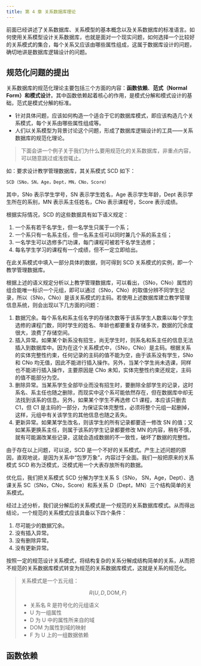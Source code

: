 ```yaml
---
title: 第 4 章 关系数据库理论
---
```


前面已经讲述了关系数据库、关系模型的基本概念以及关系数据库的标准语言。如何使用关系模型设计关系数据库，也就是面对一个现实问题，如何选择一个比较好的关系模式的集合，每个关系又应该由哪些属性组成，这属于数据库设计的问题，确切地讲是数据库逻辑设计的问题。

## 规范化问题的提出

关系数据库的规范化理论主要包括三个方面的内容：**函数依赖**、**范式（Normal Form）**和**模式设计**。其中函数依赖起着核心的作用，是模式分解和模式设计的基础，范式是模式分解的标准。

- 针对具体问题，应该如何构造一个适合于它的数据库模式，即应该构造几个关系模式，每个关系由哪些属性组成等。
- 人们以关系模型为背景讨论这个问题，形成了数据库逻辑设计的工具——关系数据库的规范化理论。

> 下面会讲一个例子关于我们为什么要用规范化的关系数据库，非重点内容，可以随意跳过或浅尝辄止。

如：要求设计教学管理数据库，其关系模式 SCD 如下：

```sql
SCD（SNo，SN，Age，Dept，MN，CNo，Score）
```

其中，SNo 表示学生学号，SN 表示学生姓名，Age 表示学生年龄，Dept 表示学生所在的系别，MN 表示系主任姓名，CNo 表示课程号，Score 表示成绩。

根据实际情况，SCD 的这些数据具有如下语义规定：

1. 一个系有若干名学生，但一名学生只属于一个系；
2. 一个系只有一名系主任，但一名系主任可以同时兼几个系的系主任；
3. 一名学生可以选修多门功课，每门课程可被若干名学生选修；
4. 每名学生学习的课程有一个成绩，但不一定立即给出。

在此关系模式中填入一部分具体的数据，则可得到 SCD 关系模式的实例，即一个教学管理数据库。

根据上述的语义规定分析以上教学管理数据库，可以看出，（SNo，CNo）属性的组合能唯一标识一个元组，即可以通过（SNo，CNo）的取值分辨不同学生记录，所以（SNo，CNo）是该关系模式的主码。若使用上述数据库建立教学管理信息系统，则会出现以下几方面的问题：

1. 数据冗余。每个系名和系主任名字的存储次数等于该系学生人数乘以每个学生选修的课程门数，同时学生的姓名、年龄也都要重复存储多次，数据的冗余度很大，浪费了存储空间。
2. 插入异常。如果某个新系没有招生，尚无学生时，则系名和系主任的信息无法插入到数据库中。因为在这个关系模式中，（SNo，CNo）是主码。根据关系的实体完整性约束，任何记录的主码的值不能为空，由于该系没有学生，SNo 和 CNo 均无值，因此不能进行插入操作。另外，当某个学生尚未选课，同样也不能进行插入操作，主要原因是 CNo 未知，实体完整性约束还规定，主码的值不能部分为空。
3. 删除异常。当某系学生全部毕业而没有招生时，要删除全部学生的记录，这时系名、系主任也随之删除，而现实中这个系可能依然存在，但在数据库中却无法找到该系的信息。另外，如果某个学生不再选修 C1 课程，本应该只删去 C1，但 C1 是主码的一部分，为保证实体完整性，必须将整个元组一起删掉，这样，元组中有关该学生的其他信息也随之丢失。
4. 更新异常。如果某学生改名，则该学生的所有记录都要逐一修改 SN 的值；又如某系更换系主任，则属于该系的学生记录都要修改 MN 的内容，稍有不慎，就有可能漏改某些记录，这就会造成数据的不一致性，破坏了数据的完整性。

由于存在以上问题，可以说，SCD 是一个不好的关系模式。产生上述问题的原因，直观地说，是因为关系中“包罗万象”，内容过于全面。我们一般把原来的关系模式 SCD 称为泛模式，泛模式用一个大表存放所有的数据。

优化后，我们把关系模式 SCD 分解为学生关系 S（SNo， SN，Age，Dept）、选课关系 SC（SNo，CNo，Score）和系关系 D（Dept，MN）三个结构简单的关系模式。

经过上述分析，我们说分解后的关系模式是一个规范的关系数据库模式。从而得出结论，一个规范的关系模式应该具备以下四个条件：

1. 尽可能少的数据冗余。
2. 没有插入异常。
3. 没有删除异常。
4. 没有更新异常。

按照一定的规范设计关系模式，将结构复杂的关系分解成结构简单的关系，从而把不规范的关系数据库模式转变为规范的关系数据库模式，这就是关系的规范化。

> 关系模式是一个五元组：
>
> $$
> R(U,D,\text{DOM},F)
> $$
>
> - 关系名 R 是符号化的元组语义
> - U 为一组属性
> - D 为 U 中的属性所来自的域
> - DOM 为属性到域的映射
> - F 为 U 上的一组数据依赖

## 函数依赖
